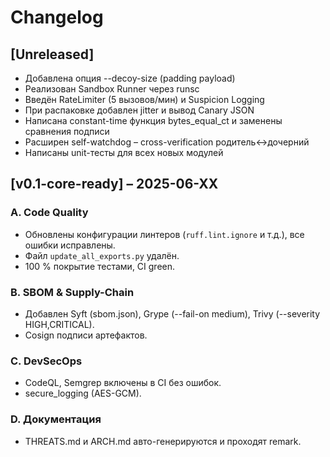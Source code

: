 # Changelog

## [Unreleased]
- Добавлена опция --decoy-size (padding payload)
- Реализован Sandbox Runner через runsc
- Введён RateLimiter (5 вызовов/мин) и Suspicion Logging
- При распаковке добавлен jitter и вывод Canary JSON
- Написана constant-time функция bytes_equal_ct и заменены сравнения подписи
- Расширен self-watchdog – cross-verification родитель↔дочерний
- Написаны unit-тесты для всех новых модулей

## [v0.1-core-ready] – 2025-06-XX
### A. Code Quality
- Обновлены конфигурации линтеров (`ruff.lint.ignore` и т.д.), все ошибки исправлены.
- Файл `update_all_exports.py` удалён.
- 100 % покрытие тестами, CI green.

### B. SBOM & Supply-Chain
- Добавлен Syft (sbom.json), Grype (--fail-on medium), Trivy (--severity HIGH,CRITICAL).
- Cosign подписи артефактов.

### C. DevSecOps
- CodeQL, Semgrep включены в CI без ошибок.
- secure_logging (AES-GCM).

### D. Документация
- THREATS.md и ARCH.md авто-генерируются и проходят remark.
